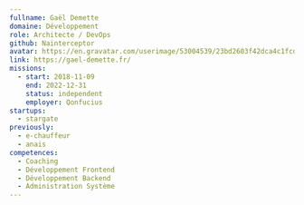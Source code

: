 ```yaml
---
fullname: Gaël Demette
domaine: Développement
role: Architecte / DevOps
github: Nainterceptor
avatar: https://en.gravatar.com/userimage/53004539/23bd2603f42dca4c1fcd2348ca3d1887.jpeg
link: https://gael-demette.fr/
missions:
  - start: 2018-11-09
    end: 2022-12-31
    status: independent
    employer: Qonfucius
startups:
  - stargate
previously:
  - e-chauffeur
  - anais
competences:
  - Coaching
  - Développement Frontend
  - Développement Backend
  - Administration Système
---
```

